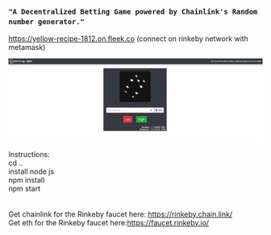 ### ```"A Decentralized Betting Game powered by Chainlink's Random number generator."```


https://yellow-recipe-1812.on.fleek.co
(connect on rinkeby network with metamask)


![](chainbet.png)

Instructions:<br>
cd ..<br>
install node js<br>
npm install<br>
npm start
<br>
<br>
<br>
Get chainlink for the Rinkeby faucet here: https://rinkeby.chain.link/<br>
Get eth for the Rinkeby faucet here:https://faucet.rinkeby.io/
